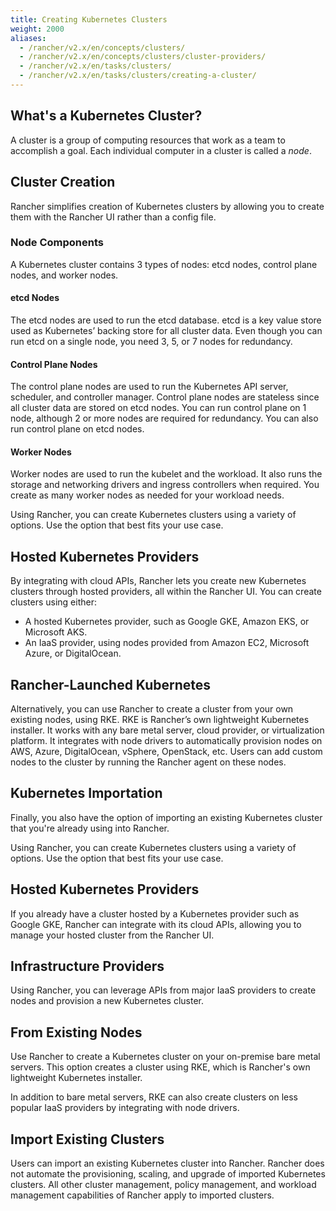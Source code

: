 ```yaml
---
title: Creating Kubernetes Clusters
weight: 2000
aliases:
  - /rancher/v2.x/en/concepts/clusters/
  - /rancher/v2.x/en/concepts/clusters/cluster-providers/
  - /rancher/v2.x/en/tasks/clusters/
  - /rancher/v2.x/en/tasks/clusters/creating-a-cluster/
---
```


## What's a Kubernetes Cluster?

A cluster is a group of computing resources that work as a team to accomplish a goal. Each individual computer in a cluster is called a _node_.

## Cluster Creation

Rancher simplifies creation of Kubernetes clusters by allowing you to create them with the Rancher UI rather than a config file.

### Node Components

A Kubernetes cluster contains 3 types of nodes: etcd nodes, control plane nodes, and worker nodes.

#### etcd Nodes

The etcd nodes are used to run the etcd database. etcd is a key value store used as Kubernetes’ backing store for all cluster data. Even though you can run etcd on a single node, you need 3, 5, or 7 nodes for redundancy.

#### Control Plane Nodes

The control plane nodes are used to run the Kubernetes API server, scheduler, and controller manager. Control plane nodes are stateless since all cluster data are stored on etcd nodes. You can run control plane on 1 node, although 2 or more nodes are required for redundancy. You can also run control plane on etcd nodes.

#### Worker Nodes

Worker nodes are used to run the kubelet and the workload. It also runs the storage and networking drivers and ingress controllers when required. You create as many worker nodes as needed for your workload needs.


Using Rancher, you can create Kubernetes clusters using a variety of options. Use the option that best fits your use case.

## Hosted Kubernetes Providers

By integrating with cloud APIs, Rancher lets you create new Kubernetes clusters through hosted providers, all within the Rancher UI. You can create clusters using either:

- A hosted Kubernetes provider, such as Google GKE, Amazon EKS, or Microsoft AKS.
- An IaaS provider, using nodes provided from Amazon EC2, Microsoft Azure, or DigitalOcean.

## Rancher-Launched Kubernetes

Alternatively, you can use Rancher to create a cluster from your own existing nodes, using RKE. RKE is Rancher’s own lightweight Kubernetes installer. It works with any bare metal server, cloud provider, or virtualization platform. It integrates with node drivers to automatically provision nodes on AWS, Azure, DigitalOcean, vSphere, OpenStack, etc. Users can add custom nodes to the cluster by running the Rancher agent on these nodes.

## Kubernetes Importation

Finally, you also have the option of importing an existing Kubernetes cluster that you're already using into Rancher.


Using Rancher, you can create Kubernetes clusters using a variety of options. Use the option that best fits your use case.

## Hosted Kubernetes Providers

If you already have a cluster hosted by a Kubernetes provider such as Google GKE, Rancher can integrate with its cloud APIs, allowing you to manage your hosted cluster from the Rancher UI.

## Infrastructure Providers

Using Rancher, you can leverage APIs from major IaaS providers to create nodes and provision a new Kubernetes cluster.

## From Existing Nodes

Use Rancher to create a Kubernetes cluster on your on-premise bare metal servers. This option creates a cluster using RKE, which is Rancher's own lightweight Kubernetes installer.

In addition to bare metal servers, RKE can also create clusters on less popular IaaS providers by integrating with node drivers.

## Import Existing Clusters

Users can import an existing Kubernetes cluster into Rancher. Rancher does not automate the provisioning, scaling, and upgrade of imported Kubernetes clusters. All other cluster management, policy management, and workload management capabilities of Rancher apply to imported clusters.
